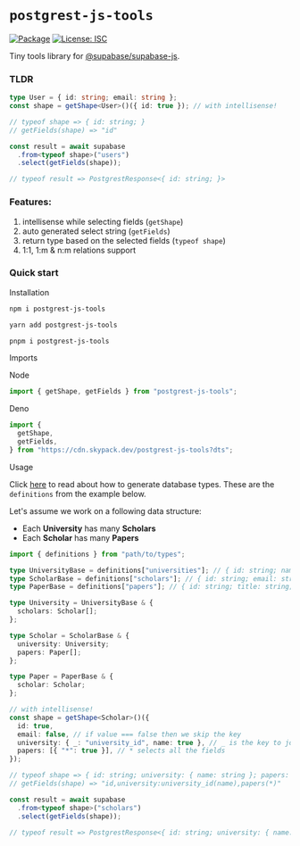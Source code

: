 # `postgrest-js-tools`

[![Package](https://img.shields.io/npm/v/postgrest-js-tools)](https://www.npmjs.com/package/postgrest-js-tools)
[![License: ISC](https://img.shields.io/badge/License-ISC-blue.svg)](https://opensource.org/licenses/ISC)

Tiny tools library for [@supabase/supabase-js](https://github.com/supabase/supabase-js).

### TLDR

```ts
type User = { id: string; email: string };
const shape = getShape<User>()({ id: true }); // with intellisense!

// typeof shape => { id: string; }
// getFields(shape) => "id"

const result = await supabase
  .from<typeof shape>("users")
  .select(getFields(shape));

// typeof result => PostgrestResponse<{ id: string; }>
```

### Features:

1. intellisense while selecting fields (`getShape`)
2. auto generated select string (`getFields`)
3. return type based on the selected fields (`typeof shape`)
4. 1:1, 1:m & n:m relations support

### Quick start

Installation

```bash
npm i postgrest-js-tools
```

```bash
yarn add postgrest-js-tools
```

```bash
pnpm i postgrest-js-tools
```

Imports

Node

```ts
import { getShape, getFields } from "postgrest-js-tools";
```

Deno

```ts
import {
  getShape,
  getFields,
} from "https://cdn.skypack.dev/postgrest-js-tools?dts";
```

Usage

Click [here](https://supabase.com/docs/reference/javascript/generating-types#generate-database-types-from-openapi-specification) to read about how to generate database types. These are the `definitions` from the example below.

Let's assume we work on a following data structure:

- Each **University** has many **Scholars**
- Each **Scholar** has many **Papers**

```ts
import { definitions } from "path/to/types";

type UniversityBase = definitions["universities"]; // { id: string; name: string }
type ScholarBase = definitions["scholars"]; // { id: string; email: string; university_id: string }
type PaperBase = definitions["papers"]; // { id: string; title: string; scholar_id: string }

type University = UniversityBase & {
  scholars: Scholar[];
};

type Scholar = ScholarBase & {
  university: University;
  papers: Paper[];
};

type Paper = PaperBase & {
  scholar: Scholar;
};

// with intellisense!
const shape = getShape<Scholar>()({
  id: true,
  email: false, // if value === false then we skip the key
  university: { _: "university_id", name: true }, // _ is the key to join by
  papers: [{ "*": true }], // * selects all the fields
});

// typeof shape => { id: string; university: { name: string }; papers: { id: string; title: string; scholar_id: string }[] }
// getFields(shape) => "id,university:university_id(name),papers(*)"

const result = await supabase
  .from<typeof shape>("scholars")
  .select(getFields(shape));

// typeof result => PostgrestResponse<{ id: string; university: { name: string }; papers: { id: string, title: string; scholar_id: string }[] }>
```
